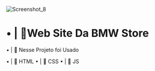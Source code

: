 ![Screenshot_8](https://user-images.githubusercontent.com/91854324/204965671-01079855-6d67-4e99-a151-e4ebe934c71a.png)





## <h1>• | 🚀Web Site Da BMW Store</h1>

• | 🚀 Nesse Projeto foi Usado 

• | 📁 HTML
• | 📁 CSS
• | 📁 JS
